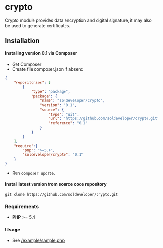 crypto
======

Crypto module provides data encryption and digital signature, it may also be used to generate certificates.

Installation
------------

#### Installing version 0.1 via Composer

* Get [Composer](http://getcomposer.org/)
* Create file composer.json if absent:

```json
{
	"repositories": [
		{
			"type": "package",
			"package": {
				"name": "soldeveloper/crypto",
				"version": "0.1",
				"source": {
					"type": "git",
					"url": "https://github.com/soldeveloper/crypto.git",
					"reference": "0.1"
				}
			}
		}
	],
  	"require":{
		"php": ">=5.4",
		"soldeveloper/crypto": "0.1"
	}
}
```

* Run `composer update`.

#### Install latest version from source code repository

`git clone https://github.com/soldeveloper/crypto.git`

### Requirements

- **PHP** >= 5.4

### Usage

* See [/example/sample.php](https://github.com/soldeveloper/crypto/blob/master/example/sample.php).
